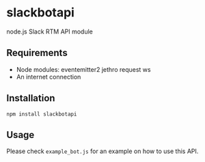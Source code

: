slackbotapi
========

node.js Slack RTM API module

Requirements
------------
 * Node modules: eventemitter2  jethro  request  ws
 * An internet connection


Installation
------------
`npm install slackbotapi`

Usage
------------

Please check `example_bot.js` for an example on how to use this API.

